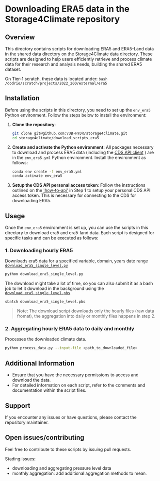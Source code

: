 # Downloading ERA5 data in the Storage4Climate repository

## Overview

This directory contains scripts for downloading ERA5 and ERA5-Land data in the shared data directory on the Storage4Climate data directory. These scripts are designed to help users efficiently retrieve and process climate data for their research and analysis needs, building the shared ERA5 dataset. 

On Tier-1 scratch, these data is located under: 
    ```bash
    /dodrio/scratch/projects/2022_200/external/era5
    ```

## Installation

Before using the scripts in this directory, you need to set up the `env_era5` Python environment. Follow the steps below to install the environment:

1. **Clone the repository**:
    ```bash
    git clone git@github.com:VUB-HYDR/storage4climate.git
    cd storage4climate/download_scripts_era5
    ```

2. **Create and activate the Python environment**:
All packages necessary to download and process ERA5 data (including the [CDS API client](https://cds.climate.copernicus.eu/how-to-api) ) are in the `env_era5.yml` Python environment. Install the environment as follows: 

    ```bash
    conda env create -f env_era5.yml
    conda activate env_era5
    ```

3. **Setup the CDS API personal access token**:
Follow the instructions outlined on the ['how-to-api'](https://cds.climate.copernicus.eu/how-to-api) in Step 1 to setup your personal CDS API access token. This is necessary for connecting to the CDS for downloading ERA5. 

## Usage

Once the `env_era5` environment is set up, you can use the scripts in this directory to download era5 and era5-land data. Each script is designed for specific tasks and can be executed as follows:

### **1. Downloading hourly ERA5**
Downloads era5 data for a specified variable, domain, years date range [`download_era5_single_level.py`](./download_era5_single_level.py)

```bash
python download_era5_single_level.py
```

The download might take a lot of time, so you can also submit it as a bash job to let it download in the background using the [`download_era5_single_level.pbs`](./download_era5_single_level.pbs)

```bash
sbatch download_era5_single_level.pbs
```

> Note: The download script downloads only the hourly files (raw data fromat), the aggregation into daily or monthly files happens in step 2. 



### **2. Aggregating hourly ERA5 data to daily and monthly**

Processes the downloaded climate data.

```bash
python process_data.py --input-file <path_to_downloaded_file>
```

## Additional Information

- Ensure that you have the necessary permissions to access and download the data.
- For detailed information on each script, refer to the comments and documentation within the script files.

## Support

If you encounter any issues or have questions, please contact the repository maintainer.

## Open issues/contributing

Feel free to contribute to these scripts by issuing pull requests. 

Stading issues: 
- downloading and aggregating pressure level data
- monthly aggregation: add additional aggregation methods to mean. 
